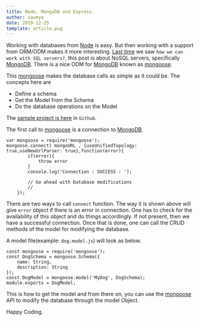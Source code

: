 ```yaml
---
title: Node, MongoDB and Express.
author: saumya
date: 2019-12-25
template: article.pug
---
```


Working with databases from [Node][4] is easy. But then working with a support from ORM/ODM makes it more interesting. [Last time][s1] we saw `how we can work with SQL servers?`, this post is about NoSQL servers, specifically [MongoDB][8]. There is a nice ODM for [MongoDB][8] known as [mongoose][9]. 

This [mongoose][9] makes the database calls as simple as it could be. The concepts here are 
 
 - Define a schema
 - Get the Model from the Schema
 - Do the database operations on the Model


The [sample project is here][p-mongo] in `Github`.

The first call to [mongoose][9] is a connection to [MongoDB][8].

```
var mongoose = require('mongoose');
mongoose.connect( mongoURL , {useUnifiedTopology: true,useNewUrlParser: true},function(error){
		if(error){
			throw error
		}
		console.log('Connection : SUCCESS : ');
		
		// Go ahead with Database modifications
		//
	});
```

There are two ways to call `connect` function. The way it is shown above will give `error` object if there is an error in connection. One has to check for the availability of this object and do things accordingly. If not present, then we have a successful connection. Once that is done, one can call the CRUD methods of the model for modifying the database.


A model file(example: `dog.model.js`) will look as below.

```
const mongoose = require('mongoose');
const DogSchema = mongoose.Schema({
	name: String,
	description: String
});
const DogModel = mongoose.model('MyDog', DogSchema);
module.exports = DogModel;
```

This is how to get the model and from there on, you can use the [mongoose][9] API to modify the database through the model Object.


Happy Coding.












[1]: https://github.com/mysqljs/mysql#install
[2]: https://github.com/sidorares/node-mysql2#installation
[3]: https://sequelize.org/
[4]: https://nodejs.org/en/
[5]: https://expressjs.com/
[6]: https://bulma.io/
[7]: https://jquery.com/
[8]: https://www.mongodb.com/
[9]: https://mongoosejs.com/

[p-fe]: https://github.com/saumya/attendance_ui
[p-be]: https://github.com/saumya/NodeOrmApi_102
[p-mongo]: https://github.com/saumya/NodeOrmApi_103

[s1]: https://saumya.github.io/ray/articles/87/






